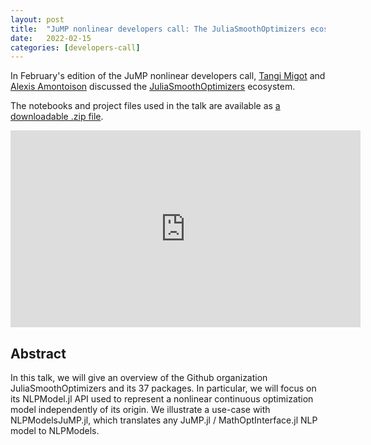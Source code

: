 ```yaml
---
layout: post
title:  "JuMP nonlinear developers call: The JuliaSmoothOptimizers ecosystem"
date:   2022-02-15
categories: [developers-call]
---
```


In February's edition of the JuMP nonlinear developers call, [Tangi Migot](https://github.com/tmigot/tmigot)
and [Alexis Amontoison](https://github.com/amontoison) discussed the
[JuliaSmoothOptimizers](https://github.com/JuliaSmoothOptimizers) ecosystem.

The notebooks and project files used in the talk are available as
[a downloadable .zip file](/assets/news/2022-02-15-jso.zip).

<iframe width="560" height="315" src="https://www.youtube.com/embed/FsQJ6NEUF6g" frameborder="0" allow="accelerometer; autoplay; clipboard-write; encrypted-media; gyroscope; picture-in-picture" allowfullscreen></iframe>

## Abstract

In this talk, we will give an overview of the Github organization JuliaSmoothOptimizers and its 37 packages. In particular, we will focus on its NLPModel.jl API used to represent a nonlinear continuous optimization model independently of its origin. We illustrate a use-case with NLPModelsJuMP.jl, which translates any JuMP.jl / MathOptInterface.jl NLP model to NLPModels.
